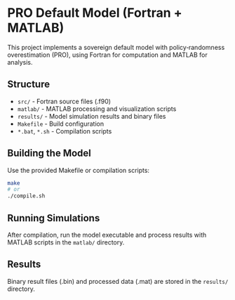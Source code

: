 # PRO Default Model (Fortran + MATLAB)

This project implements a sovereign default model with policy‑randomness overestimation (PRO), using Fortran for computation and MATLAB for analysis.

## Structure

- `src/` - Fortran source files (.f90)
- `matlab/` - MATLAB processing and visualization scripts
- `results/` - Model simulation results and binary files
- `Makefile` - Build configuration
- `*.bat`, `*.sh` - Compilation scripts

## Building the Model

Use the provided Makefile or compilation scripts:
```bash
make
# or
./compile.sh
```

## Running Simulations

After compilation, run the model executable and process results with MATLAB scripts in the `matlab/` directory.

## Results

Binary result files (.bin) and processed data (.mat) are stored in the `results/` directory.
